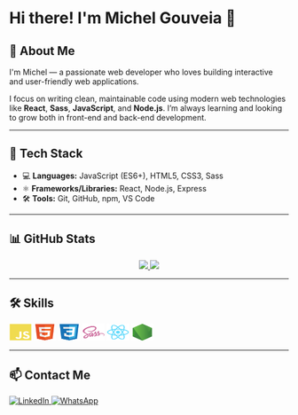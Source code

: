 # Hi there! I'm Michel Gouveia 🤙

## 👋 About Me

I'm Michel — a passionate web developer who loves building interactive and user-friendly web applications.

I focus on writing clean, maintainable code using modern web technologies like **React**, **Sass**, **JavaScript**, and **Node.js**. I’m always learning and looking to grow both in front-end and back-end development.

---

## 🧠 Tech Stack

- 💻 **Languages:** JavaScript (ES6+), HTML5, CSS3, Sass  
- ⚛️ **Frameworks/Libraries:** React, Node.js, Express  
- 🛠️ **Tools:** Git, GitHub, npm, VS Code

---

## 📊 GitHub Stats

<p align="center">
  <a href="https://github.com/michelNice">
    <img height="150em" src="https://github-readme-stats.vercel.app/api/top-langs/?username=michelNice&layout=compact&theme=radical" />
  </a>
  <a href="https://github.com/michelNice">
    <img height="150em" src="https://github-readme-stats.vercel.app/api?username=michelNice&count_private=true&show_icons=true&theme=radical&custom_title=Michel%20Gouveia's%20GitHub%20Stats&hide=issues" />
  </a>
</p>

---

## 🛠️ Skills

<p>
  <img height="30" width="40" src="https://raw.githubusercontent.com/devicons/devicon/master/icons/javascript/javascript-plain.svg" alt="JavaScript" />
  <img height="30" width="40" src="https://raw.githubusercontent.com/devicons/devicon/master/icons/html5/html5-original.svg" alt="HTML5" />
  <img height="30" width="40" src="https://raw.githubusercontent.com/devicons/devicon/master/icons/css3/css3-original.svg" alt="CSS3" />
  <img height="30" width="40" src="https://raw.githubusercontent.com/devicons/devicon/master/icons/sass/sass-original.svg" alt="Sass" />
  <img height="30" width="40" src="https://raw.githubusercontent.com/devicons/devicon/master/icons/react/react-original.svg" alt="React" />
  <img height="30" width="40" src="https://raw.githubusercontent.com/devicons/devicon/master/icons/nodejs/nodejs-original.svg" alt="Node.js" />
</p>

---

## 📫 Contact Me

<p>
  <a href="https://www.linkedin.com/in/michel-gouveia-0642262b1/" target="_blank">
    <img src="https://img.shields.io/badge/LinkedIn-%230077B5.svg?style=for-the-badge&logo=linkedin&logoColor=white" alt="LinkedIn" />
  </a>
  <a href="https://wa.me/558196599779" target="_blank">
    <img src="https://img.shields.io/badge/WhatsApp-25D366?style=for-the-badge&logo=whatsapp&logoColor=white" alt="WhatsApp" />
  </a>
</p>

